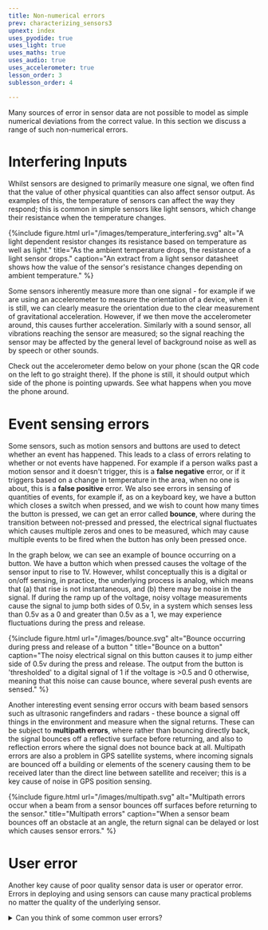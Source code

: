 ```yaml
---
title: Non-numerical errors
prev: characterizing_sensors3
upnext: index
uses_pyodide: true
uses_light: true
uses_maths: true
uses_audio: true
uses_accelerometer: true
lesson_order: 3
sublesson_order: 4

---
```

Many sources of error in sensor data are not possible to model as simple numerical deviations from the correct value. In this section we discuss a range of such non-numerical errors.

# Interfering Inputs

Whilst sensors are designed to primarily measure one signal, we often find that the value of other physical quantities can also affect sensor output. As examples of this, the temperature of sensors can affect the way they respond; this is common in simple sensors like light sensors, which change their resistance when the temperature changes.

{%include figure.html url="/images/temperature_interfering.svg" alt="A light dependent resistor changes its resistance based on temperature as well as light." title="As the ambient temperature drops, the resistance of a light sensor drops." caption="An extract from a light sensor datasheet shows how the value of the sensor's resistance changes depending on ambient temperature." %}

Some sensors inherently measure more than one signal - for example if we are using an accelerometer to measure the orientation of a device, when it is still, we can clearly measure the orientation due to the clear measurement of gravitational acceleration. However, if we then move the accelerometer around, this causes further acceleration. Similarly with a sound sensor, all vibrations reaching the sensor are measured; so the signal reaching the sensor may be affected by the general level of background noise as well as by speech or other sounds. 

Check out the accelerometer demo below on your phone (scan the QR code on the left to go straight there). If the phone is still, it should output which side of the phone is pointing upwards. See what happens when you move the phone around. 

<script>
makePyodideBox({
    codeString:`
# we use time.sleep for delay
import time    
# load the sensors module
import sensors
import graphs

while True:
    # get xyz values of acceleration
    # can also use sensors.accel.get_magnitude()
    # to get the overall magnitude of acceleration
    (x,y,z)=sensors.accel.get_xyz()
    if abs(x)>abs(y) and abs(x)>abs(z):
        if x>0:
            print("Right side up")
        else:
            print("Left side up")
    elif abs(y)>abs(x) and abs(y)>abs(z):
        if y>0:
            print("Top up")
        else:
            print("Bottom up")
    elif abs(z)>abs(x) and abs(z)>abs(y):
        if z>0:
            print("Front up")
        else:
            print("Back up")
    graphs.on_value("x",x)
    graphs.on_value("y",y)
    graphs.on_value("z",z)
    time.sleep(0.1)
`  ,hasGraph:true,hasConsole:true,showCode:true,editable:true,caption:"Read smartphone accelerometer sensor in python"})
</script>


# Event sensing errors

Some sensors, such as motion sensors and buttons are used to detect whether an event has happened. This leads to a class of errors relating to whether or not events have happened. For example if a person walks past a motion sensor and it doesn't trigger, this is a **false negative** error, or if it triggers based on a change in temperature in the area, when no one is about, this is a **false positive** error. We also see errors in sensing of quantities of events, for example if, as on a keyboard key, we have a button which closes a switch when pressed, and we wish to count how many times the button is pressed, we can get an error called **bounce**, where during the transition between not-pressed and pressed, the electrical signal fluctuates which causes multiple zeros and ones to be measured, which may cause multiple events to be fired when the button has only been pressed once. 

In the graph below, we can see an example of bounce occurring on a button. We have a button which when pressed causes the voltage of the sensor input to rise to 1V. However, whilst conceptually this is a digital or on/off sensing, in practice, the underlying process is analog, which means that (a) that rise is not instantaneous, and (b) there may be noise in the signal. If during the ramp up of the voltage, noisy voltage measurements cause the signal to jump both sides of 0.5v, in a system which senses less than 0.5v as a 0 and greater than 0.5v as a 1, we may experience fluctuations during the press and release.

{%include figure.html url="/images/bounce.svg" alt="Bounce occurring during press and release of a button " title="Bounce on a button" caption="The noisy electrical signal on this button causes it to jump either side of 0.5v during the press and release. The output from the button is 'thresholded' to a digital signal of 1 if the voltage is >0.5 and 0 otherwise, meaning that this noise can cause bounce, where several push events are sensed." %}

Another interesting event sensing error occurs with beam based sensors such as ultrasonic rangefinders and radars - these bounce a signal off things in the environment and measure when the signal returns. These can be subject to **multipath errors**, where rather than bouncing directly back, the signal bounces off a reflective surface before returning, and also to reflection errors where the signal does not bounce back at all. Multipath errors are also a problem in GPS satellite systems, where incoming signals are bounced off a building or elements of the scenery causing them to be received later than the direct line between satellite and receiver; this is a key cause of noise in GPS position sensing.

{%include figure.html url="/images/multipath.svg" alt="Multipath errors occur when a beam from a sensor bounces off surfaces before returning to the sensor." title="Multipath errors" caption="When a sensor beam bounces off an obstacle at an angle, the return signal can be delayed or lost which causes sensor errors." %}


# User error

Another key cause of poor quality sensor data is user or operator error. Errors in deploying and using sensors can cause many practical problems no matter the quality of the underlying sensor.

<details  class="question" markdown=1>
<summary>
Can you think of some common user errors?
</summary>
From supervising MRT courseworks  for several years, we have seen a wide range of sensor errors caused by user errors. Examples include:

* Pointing directional sensors the wrong way.
* Making noises while testing using a sound sensor which caused it to think the room was very noisy.
* Shadowing a light sensor during development.
* Mounting a PIR next to the development computer so that it fired all the time during development.
* Mounting a room temperature sensor right next to an air conditioning outlet (n.b. that one was actually me, and it caused some very odd sensor readings.)
* Bugs in code (very common).

# Coming up

This section has been all about how sensors are terrible. In the next section we will discuss a range of ways to filter and process sensor data in order to achieve better data quality and to enable us to better respond to the physical world in our sensor based systems.